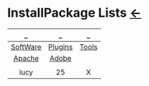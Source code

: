 # InstallPackage Lists [←](../index.md)

| _ | _ | _ |
|:---:|:---:|:---:|
| [SoftWare](SoftWare.md) | [Plugins](Plugins.md) | [Tools](Tools.md) |
| [Apache](Apache.md) | [Adobe](Adobe.md) | []() |
| []() | []() | []() |
| lucy | 25 | X |







